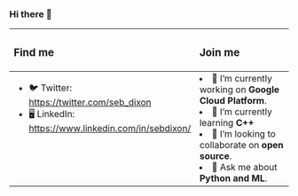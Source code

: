 ### Hi there 👋

<table>
  <thead>
    <tr>
      <th><h3 style="text-align: left;">Find me</h3></th>
      <th><h3 style="text-align: left;">Join me</h3></th>
    </tr>
  </thead>
  <tbody>
    <tr>
      <td valign="top" width="49%">
        <ul>
          <li>🐦 Twitter: <a href="https://twitter.com/seb_dixon">https://twitter.com/seb_dixon</a></li>
          <li>🖥 LinkedIn: <a href="https://www.linkedin.com/in/sebdixon/">https://www.linkedin.com/in/sebdixon/</a></li>
        </ul>
      </td>
      <td valign="bottom" width="49%">
        <li>🔭 I’m currently working on <strong>Google Cloud Platform</strong>.</li>
        <li>🌱 I’m currently learning <strong>C++</strong></li>
        <li>👯 I’m looking to collaborate on <strong>open source</strong>.</li>
        <li>💬 Ask me about <strong>Python and ML</strong>.</li>
      </td>
    </tr>
  </tbody>
</table>
